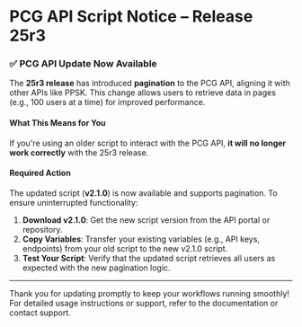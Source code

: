 # PCG API Script Notice – Release 25r3

### ✅ PCG API Update Now Available

The **25r3 release** has introduced **pagination** to the PCG API, aligning it with other APIs like PPSK. This change allows users to retrieve data in pages (e.g., 100 users at a time) for improved performance.

#### What This Means for You

If you're using an older script to interact with the PCG API, **it will no longer work correctly** with the 25r3 release.

#### Required Action

The updated script (**v2.1.0**) is now available and supports pagination. To ensure uninterrupted functionality:

1. **Download v2.1.0**: Get the new script version from the API portal or repository.
2. **Copy Variables**: Transfer your existing variables (e.g., API keys, endpoints) from your old script to the new v2.1.0 script.
3. **Test Your Script**: Verify that the updated script retrieves all users as expected with the new pagination logic.

---

Thank you for updating promptly to keep your workflows running smoothly! For detailed usage instructions or support, refer to the documentation or contact support.